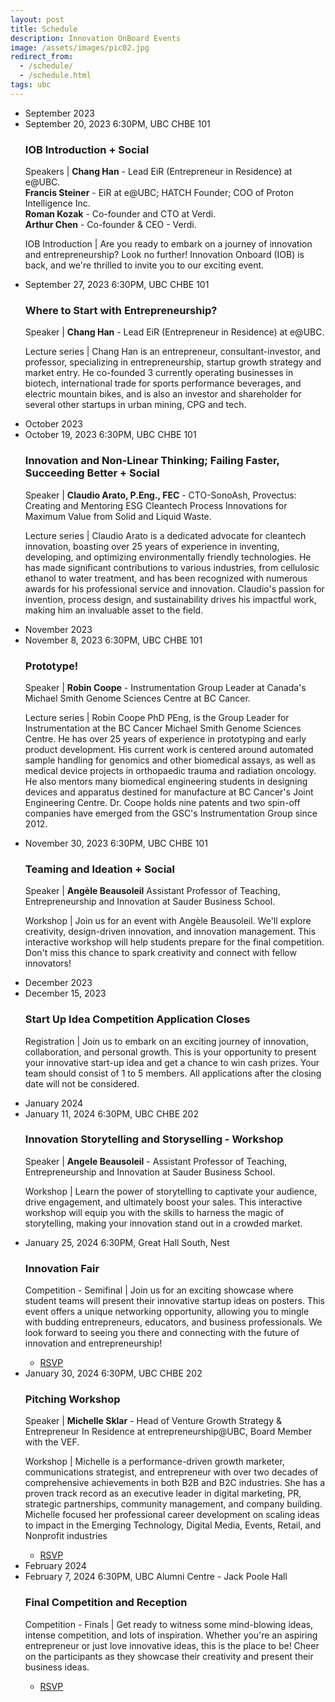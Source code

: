 ```yaml
---
layout: post
title: Schedule
description: Innovation OnBoard Events
image: /assets/images/pic02.jpg
redirect_from:
  - /schedule/
  - /schedule.html
tags: ubc
---
```


<div class="row">
        <div class="12u$(small)">
            <ul class="timeline">
                <li class="timeline-item period">
                    <div class="timeline-info"></div>
                    <div class="timeline-marker-i"></div>
                    <div class="timeline-content">
                        <span class="button timeline-title header-inner">September 2023</span>
                    </div>
                </li>
                <li class="timeline-item">
                    <div class="timeline-info">
                        <span>September 20, 2023</span>
                      <span class="timeline-time">6:30PM, UBC CHBE 101</span>
                    </div>
                    <div class="timeline-marker"></div>
                    <div class="timeline-content">
                        <h3 class="timeline-title">IOB Introduction + Social</h3>
                        <p>
                            <span class="timeline-desc">Speakers</span> | <b>Chang Han</b> - Lead EiR (Entrepreneur in Residence) at e@UBC.<br>
                            <b>Francis Steiner</b> - EiR at e@UBC; HATCH Founder; COO of Proton Intelligence Inc.<br>
                            <b>Roman Kozak</b> - Co-founder and CTO at Verdi.<br>
                            <b>Arthur Chen</b> - Co-founder & CEO - Verdi.
                        </p>
                    </div>
                      <p><span class="timeline-desc">IOB Introduction</span>  | Are you ready to embark on a journey of innovation and entrepreneurship? Look no further! Innovation Onboard (IOB) is back, and we're thrilled to invite you to our exciting event.</p>
                </li>
                <li class="timeline-item">
                    <div class="timeline-info">
                        <span>September 27, 2023</span>
                        <span class="timeline-time">6:30PM, UBC CHBE 101</span>
                    </div>
                    <div class="timeline-marker"></div>
                    <div class="timeline-content">
                        <h3 class="timeline-title"> Where to Start with Entrepreneurship?</h3>
                         <p><span class="timeline-desc">Speaker</span> | <b>Chang Han</b> - Lead EiR (Entrepreneur in Residence) at e@UBC.</p>
                        <p><span class="timeline-desc">Lecture series</span> | Chang Han is an entrepreneur, consultant-investor, and professor, specializing in entrepreneurship, startup growth strategy and market entry. He co-founded 3 currently operating businesses in biotech, international trade for sports performance beverages, and electric mountain bikes, and is also an investor and shareholder for several other startups in urban mining, CPG and tech.
                        </p>
                          <!-- <ul class="actions">
                    <li><a href="https://www.eventbrite.ca/e/where-to-start-with-entrepreneurship-tickets-720538248297?aff=oddtdtcreator" target="_blank" class="button special fit">RSVP</a></li>
                        </ul> -->
                    </div>
                     </li>
                <li class="timeline-item period">
                    <div class="timeline-info"></div>
                    <div class="timeline-marker"></div>
                    <div class="timeline-content">
                        <span class="button timeline-title header-inner">October 2023</span>
                    </div>
                </li>
                <li class="timeline-item">
                    <div class="timeline-info">
                        <span>October 19, 2023</span>
                        <span class="timeline-time">6:30PM, UBC CHBE 101</span>
                    </div>
                    <div class="timeline-marker"></div>
                    <div class="timeline-content">
                        <h3 class="timeline-title">Innovation and Non-Linear Thinking; Failing Faster, Succeeding Better + Social </h3>
                         <p><span class="timeline-desc">Speaker</span> | <b>Claudio Arato, P.Eng., FEC</b> - CTO-SonoAsh, Provectus: Creating and Mentoring ESG Cleantech Process Innovations for Maximum Value from Solid and Liquid Waste.</p>
                        <p><span class="timeline-desc">Lecture series</span> | Claudio Arato is a dedicated advocate for cleantech innovation, boasting over 25 years of experience in inventing, developing, and optimizing environmentally friendly technologies. He has made significant contributions to various industries, from cellulosic ethanol to water treatment, and has been recognized with numerous awards for his professional service and innovation. Claudio's passion for invention, process design, and sustainability drives his impactful work, making him an invaluable asset to the field.</p>
                           <!-- <ul class="actions">
                    <li><a href="https://www.eventbrite.ca/e/innovation-and-non-linear-thinking-social-and-pizza-tickets-727026875957?aff=oddtdtcreator" target="_blank" class="button special fit">RSVP</a></li>
                        </ul> -->
                        </div>
                </li>
                <!-- <li class="timeline-item">
                    <div class="timeline-info">
                        <span>October 26, 2023</span>
                        <span class="timeline-time">6:00PM, UBC CHBE 202</span>
                    </div>
                    <div class="timeline-marker"></div>
                    <div class="timeline-content">
                        <h3 class="timeline-title">Innovation and Non-Linear Thinking; Failing Faster, Succeeding Better</h3>
                         <p>Coming Soon...</p>
                        <p><span class="timeline-desc"> Mentor and student mixer</span> | So you want to start your venture tackling an important problem, but don't know where to find the challenges?  Or, perhaps, you are looking to mingle  with industry professionals and fellow-entrepreneurs? Then the Mentor and Student Mixer is just for you! The night will consist of some ice breaker events such as "speed dating" sessions between mentors and students  followed up by a networking session with full catering and drinks provided. At the sesion, invited professionals will share their ideas and challenges they experience in their industry. </p>
                    </div>
                </li> -->
                <li class="timeline-item period">
                    <div class="timeline-info"></div>
                    <div class="timeline-marker"></div>
                    <div class="timeline-content">
                        <span class="button timeline-title header-inner">November 2023</span>
                    </div>
                </li>
                <li class="timeline-item">
                    <div class="timeline-info">
                        <span>November 8, 2023</span>
                         <span class="timeline-time">6:30PM, UBC CHBE 101</span>
                    </div>
                    <div class="timeline-marker"></div>
                    <div class="timeline-content">
                        <h3 class="timeline-title">Prototype!</h3>
                       <p><span class="timeline-desc">Speaker</span> | <b>Robin Coope</b> - Instrumentation Group Leader at Canada's Michael Smith Genome Sciences Centre at BC Cancer.</p>
                        <p><span class="timeline-desc">Lecture series</span> | Robin Coope PhD PEng, is the Group Leader for Instrumentation at the BC Cancer Michael Smith Genome Sciences Centre. He has over 25 years of experience in prototyping and early product development. His current work is centered around automated sample handling for genomics and other biomedical assays, as well as medical device projects in orthopaedic trauma and radiation oncology. He also mentors many biomedical engineering students in designing devices and apparatus destined for manufacture at BC Cancer's Joint Engineering Centre. Dr. Coope holds nine patents and two spin-off companies have emerged from the GSC's Instrumentation Group since 2012.</p> 
                          <!-- <ul class="actions">
                    <li><a href="https://www.eventbrite.ca/e/prototyping-for-products-and-instrumentation-tickets-727044588937?aff=oddtdtcreator" target="_blank" class="button special fit">RSVP</a></li>
                        </ul> -->
                    </div>
                </li>
                 <li class="timeline-item">
                    <div class="timeline-info">
                        <span>November 30, 2023</span>
                         <span class="timeline-time">6:30PM, UBC CHBE 101</span>
                    </div>
                    <div class="timeline-marker"></div>
                    <div class="timeline-content">
                        <h3 class="timeline-title">Teaming and Ideation + Social</h3>
                       <p><span class="timeline-desc">Speaker</span> | <b>Angèle Beausoleil</b> Assistant Professor of Teaching, Entrepreneurship and Innovation at Sauder Business School.</p>
                        <p><span class="timeline-desc">Workshop</span> | Join us for an event with Angèle Beausoleil. We'll explore creativity, design-driven innovation, and innovation management. This interactive workshop will help students prepare for the final competition. Don't miss this chance to spark creativity and connect with fellow innovators! </p> 
                          <!-- <ul class="actions">
                    <li><a href="https://www.eventbrite.ca/e/teaming-and-ideation-tickets-748077238157?aff=oddtdtcreator" target="_blank" class="button special fit">RSVP</a></li>
                        </ul> -->
                    </div>
                </li>
                <!-- <li class="timeline-item">
                    <div class="timeline-info">
                        <span>November 30, 2023</span>
                    </div>
                    <div class="timeline-marker"></div>
                    <div class="timeline-content">
                        <h3 class="timeline-title"><b>Start Up Idea Competition Application Closes</b></h3>
                        <p><span class="timeline-desc">Registration</span> | Join us to embark on an exciting journey of innovation, collaboration, and personal growth. This is your chance to present your innovative start-up idea and win cash prizes. Your team should consist of 1 to 5 members. All applications after the closing date will not be considered.</p>
                         <ul class="actions">
                    <li><a href="https://docs.google.com/forms/d/e/1FAIpQLSfkHvjyR-NZ-VncQWREHw_tvhDVlANN-Ga6i-bJKWxluCebdw/viewform" target="_blank" class="button special fit">Register</a></li>
                        </ul>
                    </div> -->
                <!-- </li>
                <li class="timeline-item">
                    <div class="timeline-info">
                        <span>November 16, 2023</span>
                        <span class="timeline-time">5PM, UBC CHBE 202</span>
                    </div>
                    <div class="timeline-marker"></div>
                    <div class="timeline-content">
                        <h3 class="timeline-title">UBC Entrepeneur Speaker Series + Social; Female Led Ventures</h3>
                        <p>Coming Soon...</p>
                    </div>
                </li>
                 <li class="timeline-item">
                    <div class="timeline-info">
                        <span>November 30, 2023</span>
                        <span class="timeline-time">5PM, UBC CHBE 202</span>
                    </div>
                    <div class="timeline-marker"></div>
                    <div class="timeline-content">
                        <h3 class="timeline-title">Prototype!</h3>
                        <p>Coming Soon...</p>
                    </div>
                </li> -->
                 <li class="timeline-item period">
                    <div class="timeline-info"></div>
                    <div class="timeline-marker"></div>
                    <div class="timeline-content">
                        <span class="button timeline-title header-inner">December 2023</span>
                    </div>
                </li> 
                <!-- <li class="timeline-item">
                    <div class="timeline-info">
                        <span>December 7, 2023</span>
                        <span class="timeline-time">6:30PM, UBC CHBE 101</span>
                    </div>
                    <div class="timeline-marker"></div>
                    <div class="timeline-content">
                        <h3 class="timeline-title">Intellectual Property</h3>
                        <p><span class="timeline-desc">Speaker</span> | <b>Cynthia Shippman</b> - Industrial Technology Advisor at National Research Council Canada.</p>
                        <p><span class="timeline-desc">Lecture series</span> | Learn the basics about intellectual property including associated costs, why you need it and why it's important. Learn how to properly read, understand and "go-around" the patent claims. Cynthia, Avigilon's Intellectual Property Manager, brings over 20 years of experience in innovation management, intellectual property strategy, and research. Prior to her role at Avigilon in 2015, she served as an in-house patent agent at SWITCH Materials, UBC's University-Industry Liaison Office, and Gowlings law firm. Cynthia's contributions at UBC led to the founding of several spinoff companies, and she is a recognized IP Discussion Leader, speaker, and Canadian and US-registered Patent Agent.</p>
                        <ul class="actions">
                    <li><a href="https://www.eventbrite.ca/e/intellectual-property-tickets-727049363217?aff=oddtdtcreator" target="_blank" class="button special fit">RSVP</a></li>
                        </ul>
                    </div>
                </li> -->
                  <li class="timeline-item">
                    <div class="timeline-info">
                        <span>December 15, 2023</span>
                    </div>
                    <div class="timeline-marker"></div>
                    <div class="timeline-content">
                        <h3 class="timeline-title"><b>Start Up Idea Competition Application Closes</b></h3>
                        <p><span class="timeline-desc">Registration</span> | Join us to embark on an exciting journey of innovation, collaboration, and personal growth. This is your opportunity to present your innovative start-up idea and get a chance to win cash prizes. Your team should consist of 1 to 5 members. All applications after the closing date will not be considered.</p>
                         <!-- <ul class="actions">
                    <li><a href="https://docs.google.com/forms/d/e/1FAIpQLSfkHvjyR-NZ-VncQWREHw_tvhDVlANN-Ga6i-bJKWxluCebdw/viewform" target="_blank" class="button special fit">Register</a></li>
                        </ul> -->
                    </div>
                    </li>
                <li class="timeline-item period">
                    <div class="timeline-info"></div>
                    <div class="timeline-marker"></div>
                    <div class="timeline-content">
                        <span class="button timeline-title header-inner">January 2024</span>
                    </div>
                </li>
                  <li class="timeline-item">
                    <div class="timeline-info">
                        <span>January 11, 2024</span>
			    <span class="timeline-time">6:30PM, UBC CHBE 202</span>
                    </div>
                    <div class="timeline-marker"></div>
                    <div class="timeline-content">
                        <h3 class="timeline-title">Innovation Storytelling and Storyselling - Workshop</h3>
                       <p><span class="timeline-desc">Speaker</span> | <b>Angele Beausoleil</b> - Assistant Professor of Teaching, Entrepreneurship and Innovation at Sauder Business School.</p>
                        <p><span class="timeline-desc">Workshop</span> | Learn the power of storytelling to captivate your audience, drive engagement, and ultimately boost your sales. This interactive workshop will equip you with the skills to harness the magic of storytelling, making your innovation stand out in a crowded market.
                        </p>
                        <!-- <ul class="actions">
                    <li><a href="https://www.eventbrite.ca/e/where-to-start-with-entrepreneurship-tickets-720538248297?aff=oddtdtcreator" target="_blank" class="button special fit">RSVP</a></li>
                        </ul> -->
                    </div>
                </li> 
                 <li class="timeline-item">
                    <div class="timeline-info">
                        <span>January 25, 2024</span>
			    <span class="timeline-time">6:30PM, Great Hall South, Nest</span>
                    </div>
                    <div class="timeline-marker"></div>
                    <div class="timeline-content">
                        <h3 class="timeline-title">Innovation Fair</h3>
                        <p><span class="timeline-desc">Competition - Semifinal</span> | Join us for an exciting showcase where student teams will present their innovative startup ideas on posters. This event offers a unique networking opportunity, allowing you to mingle with budding entrepreneurs, educators, and business professionals. We look forward to seeing you there and connecting with the future of innovation and entrepreneurship!
                        </p>
                        <ul class="actions">
                    <li><a href="https://www.eventbrite.com/e/innovation-fair-tickets-772363137937?aff=oddtdtcreator" target="_blank" class="button special fit">RSVP</a></li>
                        </ul>
                    </div>
                </li>
                 <li class="timeline-item">
                    <div class="timeline-info">
                        <span>January 30, 2024</span>
			    <span class="timeline-time">6:30PM, UBC CHBE 202</span>
                    </div>
                    <div class="timeline-marker"></div>
                    <div class="timeline-content">
                        <h3 class="timeline-title">Pitching Workshop</h3>
                        <p><span class="timeline-desc">Speaker</span> | <b>Michelle Sklar</b> - Head of Venture Growth Strategy & Entrepreneur In Residence at entrepreneurship@UBC, Board Member with the VEF.</p>
                        <p><span class="timeline-desc">Workshop</span> | Michelle is a performance-driven growth marketer, communications strategist, and entrepreneur with over two decades of comprehensive achievements in both B2B and B2C industries. She has a proven track record as an executive leader in digital marketing, PR, strategic partnerships, community management, and company building. Michelle focused her professional career development on scaling ideas to impact in the Emerging Technology, Digital Media, Events, Retail, and Nonprofit industries
                        </p>
                        <ul class="actions">
                    <li><a href="https://www.eventbrite.ca/e/pitching-workshop-tickets-797980520217?aff=ebdsoporgprofile" target="_blank" class="button special fit">RSVP</a></li>
                        </ul>
                    </div>
                </li>
                <li class="timeline-item period">
                    <div class="timeline-info"></div>
                    <div class="timeline-marker"></div>
                    <div class="timeline-content">
                        <span class="button timeline-title header-inner">February 2024</span>
                    </div>
                </li>
                <li class="timeline-item">
                    <div class="timeline-info">
                        <span>February 7, 2024</span>
			<span class="timeline-time">6:30PM, UBC Alumni Centre - Jack Poole Hall</span>
                    </div>
                    <div class="timeline-marker"></div>
                    <div class="timeline-content">
                        <h3 class="timeline-title"><b>Final Competition and Reception</b></h3>
                        <p><span class="timeline-desc">Competition - Finals</span> | Get ready to witness some mind-blowing ideas, intense competition, and lots of inspiration. Whether you're an aspiring entrepreneur or just love innovative ideas, this is the place to be! Cheer on the participants as they showcase their creativity and present their business ideas.
                        </p>
                           <ul class="actions">
                    <li><a href="https://www.eventbrite.ca/e/pitch-competition-tickets-772369948307?aff=ebdsoporgprofile" target="_blank" class="button special fit">RSVP</a></li>
                        </ul>
                    </div>
                </li>
            <!-- </ul>
        </div>
    </div> -->
